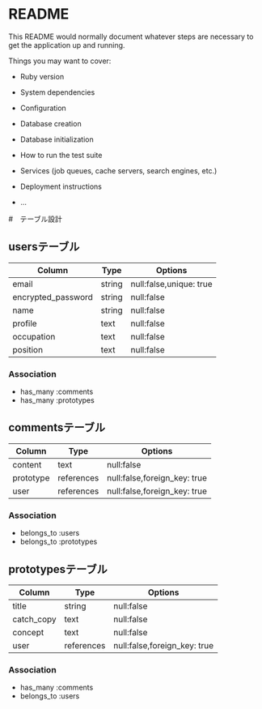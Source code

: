 # README

This README would normally document whatever steps are necessary to get the
application up and running.

Things you may want to cover:

* Ruby version

* System dependencies

* Configuration

* Database creation

* Database initialization

* How to run the test suite

* Services (job queues, cache servers, search engines, etc.)

* Deployment instructions

* ...

#　テーブル設計

## usersテーブル
  |Column            |Type  |Options                |
  |------------------|------|-----------------------|
  |email             |string|null:false,unique: true|
  |encrypted_password|string|null:false             |
  |name              |string|null:false             |
  |profile           |text  |null:false             |
  |occupation        |text  |null:false             |
  |position          |text  |null:false             |

### Association
- has_many :comments
- has_many :prototypes


## commentsテーブル
  |Column            |Type      |Options                     |
  |------------------|----------|----------------------------|
  |content           |text      |null:false                  |
  |prototype         |references|null:false,foreign_key: true|
  |user              |references|null:false,foreign_key: true|

### Association
- belongs_to :users
- belongs_to :prototypes


## prototypesテーブル
  |Column            |Type      |Options                     |
  |------------------|----------|----------------------------|
  |title             |string    |null:false                  |
  |catch_copy        |text      |null:false                  |
  |concept           |text      |null:false                  |
  |user              |references|null:false,foreign_key: true|

  ### Association
  - has_many :comments
  - belongs_to :users